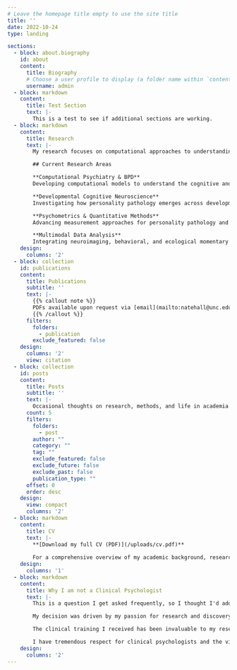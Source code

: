 ```yaml
---
# Leave the homepage title empty to use the site title
title: ''
date: 2022-10-24
type: landing

sections:
  - block: about.biography
    id: about
    content:
      title: Biography
      # Choose a user profile to display (a folder name within `content/authors/`)
      username: admin
  - block: markdown
    content:
      title: Test Section
      text: |-
        This is a test to see if additional sections are working.
  - block: markdown
    content:
      title: Research
      text: |-
        My research focuses on computational approaches to understanding personality pathology, particularly Borderline Personality Disorder (BPD). I use advanced statistical methods and multimodal data analysis to investigate the developmental trajectories and neural mechanisms underlying BPD symptoms.

        ## Current Research Areas

        **Computational Psychiatry & BPD**  
        Developing computational models to understand the cognitive and emotional processes in borderline personality disorder, with a focus on interpersonal dysfunction and emotion dysregulation.

        **Developmental Cognitive Neuroscience**  
        Investigating how personality pathology emerges across development using longitudinal neuroimaging and behavioral data.

        **Psychometrics & Quantitative Methods**  
        Advancing measurement approaches for personality pathology and developing novel statistical methods for analyzing complex psychological data.

        **Multimodal Data Analysis**  
        Integrating neuroimaging, behavioral, and ecological momentary assessment data to provide comprehensive models of personality functioning.
    design:
      columns: '2'
  - block: collection
    id: publications
    content:
      title: Publications
      subtitle: ''
      text: |-
        {{% callout note %}}
        PDFs available upon request via [email](mailto:natehall@unc.edu).
        {{% /callout %}}
      filters:
        folders:
          - publication
        exclude_featured: false
    design:
      columns: '2'
      view: citation
  - block: collection
    id: posts
    content:
      title: Posts
      subtitle: ''
      text: |-
        Occasional thoughts on research, methods, and life in academia.
      count: 5
      filters:
        folders:
          - post
        author: ""
        category: ""
        tag: ""
        exclude_featured: false
        exclude_future: false
        exclude_past: false
        publication_type: ""
      offset: 0
      order: desc
    design:
      view: compact
      columns: '2'
  - block: markdown
    content:
      title: CV
      text: |-
        **[Download my full CV (PDF)](/uploads/cv.pdf)**
        
        For a comprehensive overview of my academic background, research experience, publications, and professional activities.
    design:
      columns: '1'
  - block: markdown
    content:
      title: Why I am not a Clinical Psychologist
      text: |-
        This is a question I get asked frequently, so I thought I'd address it here. While I completed substantial clinical training during my graduate program, including coursework in assessment, psychotherapy, and psychopathology, I ultimately decided not to pursue clinical internship or licensure as a clinical psychologist.

        My decision was driven by my passion for research and discovery rather than direct clinical practice. I found myself most energized by questions about the underlying mechanisms of personality pathology, the development of new measurement approaches, and the application of computational methods to understand psychological phenomena.

        The clinical training I received has been invaluable to my research - it provides me with a deep understanding of the lived experience of mental health conditions and ensures that my research questions are clinically meaningful. However, my calling lies in contributing to our scientific understanding of these conditions rather than providing direct treatment.

        I have tremendous respect for clinical psychologists and the vital work they do. My path simply led me toward research, where I hope to contribute to better understanding and ultimately better treatments for personality pathology.
    design:
      columns: '2'
---
```

